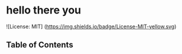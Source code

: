 # hello there you  

  ![License: MIT] (https://img.shields.io/badge/License-MIT-yellow.svg) 

  ## Table of Contents






